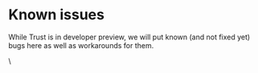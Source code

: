 # Known issues

While Trust is in developer preview, we will put known (and not fixed yet) bugs here as well as workarounds for them.



\
